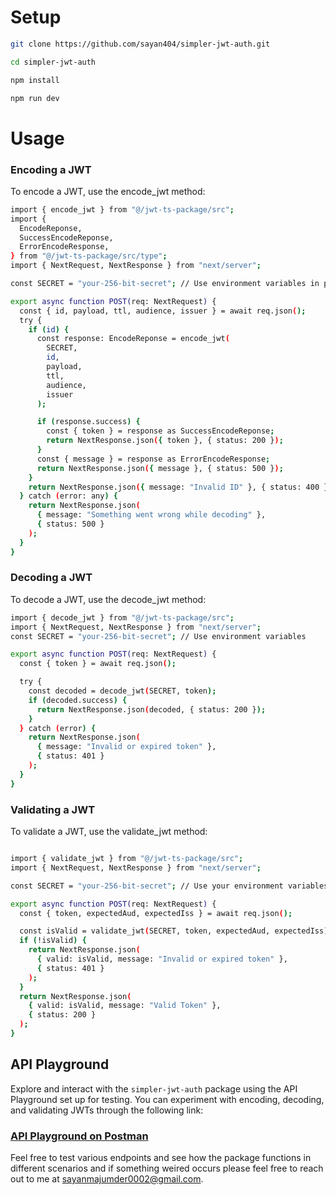 # Setup

```bash
git clone https://github.com/sayan404/simpler-jwt-auth.git

cd simpler-jwt-auth

npm install

npm run dev
```

# Usage

### Encoding a JWT

To encode a JWT, use the encode_jwt method:

```bash
import { encode_jwt } from "@/jwt-ts-package/src";
import {
  EncodeReponse,
  SuccessEncodeReponse,
  ErrorEncodeResponse,
} from "@/jwt-ts-package/src/type";
import { NextRequest, NextResponse } from "next/server";

const SECRET = "your-256-bit-secret"; // Use environment variables in production

export async function POST(req: NextRequest) {
  const { id, payload, ttl, audience, issuer } = await req.json();
  try {
    if (id) {
      const response: EncodeReponse = encode_jwt(
        SECRET,
        id,
        payload,
        ttl,
        audience,
        issuer
      );

      if (response.success) {
        const { token } = response as SuccessEncodeReponse;
        return NextResponse.json({ token }, { status: 200 });
      }
      const { message } = response as ErrorEncodeResponse;
      return NextResponse.json({ message }, { status: 500 });
    }
    return NextResponse.json({ message: "Invalid ID" }, { status: 400 });
  } catch (error: any) {
    return NextResponse.json(
      { message: "Something went wrong while decoding" },
      { status: 500 }
    );
  }
}

```

### Decoding a JWT

To decode a JWT, use the decode_jwt method:

```bash
import { decode_jwt } from "@/jwt-ts-package/src";
import { NextRequest, NextResponse } from "next/server";
const SECRET = "your-256-bit-secret"; // Use environment variables

export async function POST(req: NextRequest) {
  const { token } = await req.json();

  try {
    const decoded = decode_jwt(SECRET, token);
    if (decoded.success) {
      return NextResponse.json(decoded, { status: 200 });
    }
  } catch (error) {
    return NextResponse.json(
      { message: "Invalid or expired token" },
      { status: 401 }
    );
  }
}

```

### Validating a JWT

To validate a JWT, use the validate_jwt method:

```bash

import { validate_jwt } from "@/jwt-ts-package/src";
import { NextRequest, NextResponse } from "next/server";

const SECRET = "your-256-bit-secret"; // Use your environment variables

export async function POST(req: NextRequest) {
  const { token, expectedAud, expectedIss } = await req.json();

  const isValid = validate_jwt(SECRET, token, expectedAud, expectedIss);
  if (!isValid) {
    return NextResponse.json(
      { valid: isValid, message: "Invalid or expired token" },
      { status: 401 }
    );
  }
  return NextResponse.json(
    { valid: isValid, message: "Valid Token" },
    { status: 200 }
  );
}

```

## API Playground

Explore and interact with the `simpler-jwt-auth` package using the API Playground set up for testing. You can experiment with encoding, decoding, and validating JWTs through the following link:

### **[API Playground on Postman](https://app.getpostman.com/join-team?invite_code=89ffb411ab1a8c3a3d425e5a5e0db76c)**

Feel free to test various endpoints and see how the package functions in different scenarios and if something weired occurs please feel free to reach out to me at sayanmajumder0002@gmail.com.
